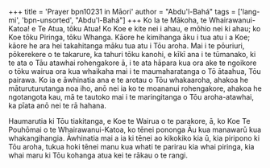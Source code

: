 +++
title = 'Prayer bpn10231 in Māori'
author = "Abdu'l-Bahá"
tags = ['lang-mi', 'bpn-unsorted', "Abdu'l-Bahá"]
+++
Ko Ia te Mākoha, te Whairawanui-Katoa! e Te Atua, tōku Atua! Ko Koe e kite nei i ahau, e mōhio nei ki ahau; ko Koe tōku Piringa, tōku Whanga. Kāore he kimihanga āku i tua atu i a Koe; kāore he ara hei takahitanga māku tua atu i Tōu aroha. Mai i te pōuriuri, pōkerekere o te takarure, ka tahuri tōku kanohi, e kīkī ana i te tūmanako, ki te ata o Tāu atawhai rohengakore ā, i te ata hāpara kua ora ake te ngoikore o tōku wairua ora kua whaikaha mai i te maumaharatanga o Tō ātaahua, Tōu pairawa. Ko ia e āwhinatia ana e te arotau o Tōu whakaaroha, ahakoa he māturuturutanga noa iho, anō nei ia ko te moananui rohengakore, ahakoa he ngotangota kau, mā te tautoko mai i te maringitanga o Tōu aroha-atawhai, ka pīata anō nei te rā hahana.

Haumarutia ki Tōu tiakitanga, e Koe te Wairua o te parakore, ā, ko Koe Te Pouhōmai o te Whairawanui-Katoa, ko tēnei pononga Āu kua manawarū kua whakangihangia. Āwhinatia mai a ia ki tēnei ao kikokiko kia ū, kia piripono ki Tōu aroha, tukua hoki tēnei manu kua whati te parirau kia whai piringa, kia whai maru ki Tōu kohanga atua kei te rākau o te rangi.
